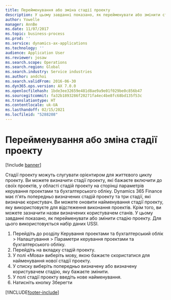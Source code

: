 ```yaml
---
title: Перейменування або зміна стадії проекту
description: У цьому завданні показано, як перейменувати або змінити стадію проекту.
author: Yowelle
manager: AnnBe
ms.date: 11/07/2017
ms.topic: business-process
ms.prod: ''
ms.service: dynamics-ax-applications
ms.technology: ''
audience: Application User
ms.reviewer: josaw
ms.search.scope: Operations
ms.search.region: Global
ms.search.industry: Service industries
ms.author: andchoi
ms.search.validFrom: 2016-06-30
ms.dyn365.ops.version: AX 7.0.0
ms.openlocfilehash: 1bde3ee32659e481d8ae9a9e01f029be0c856b47
ms.sourcegitcommit: fa32b1893286f20271fa4ec4be8fc68bd135f53c
ms.translationtype: HT
ms.contentlocale: uk-UA
ms.lasthandoff: 02/15/2021
ms.locfileid: "5288208"
---
```

# <a name="rename-or-modify-a-project-stage"></a>Перейменування або зміна стадії проекту

[!include [banner](../../includes/banner.md)]

Стадії проекту можуть слугувати орієнтиром для життєвого циклу проекту. Ви можете визначити стадії проекту, які бажаєте включити до своїх проектів, у області стадій проекту на сторінці параметрів керування проектами та бухгалтерського обліку. Dynamics 365 Finance має п'ять попередньо визначених стадій проекту та три стадії, які визначає користувач. Ви можете оновити найменування стадії проекту, яку використовуєте для відстеження виконання проектів. Крім того, ви можете зазначити назви визначених користувачем станів. У цьому завданні показано, як перейменувати або змінити стадію проекту. Для цього використовується набір даних USSI.

1. Перейдіть до розділу Керування проектами та бухгалтерський облік > Налаштування > Параметри керування проектами та бухгалтерського обліку.
2. Перейдіть на вкладку стадій проекту.
3. У полі «Мова» виберіть мову, якою бажаєте скористатися для найменування нової стадії проекту.
4. У списку виберіть попередньо визначену або визначену користувачем стадію, яку бажаєте змінити. 
5. У полі стадії проекту введіть нове найменування.
6. Натисніть кнопку Зберегти


[!INCLUDE[footer-include](../../includes/footer-banner.md)]